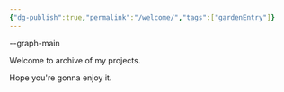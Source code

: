 ```yaml
---
{"dg-publish":true,"permalink":"/welcome/","tags":["gardenEntry"]}
---
```


--graph-main

Welcome to archive of my projects. 

Hope you're gonna enjoy it.

